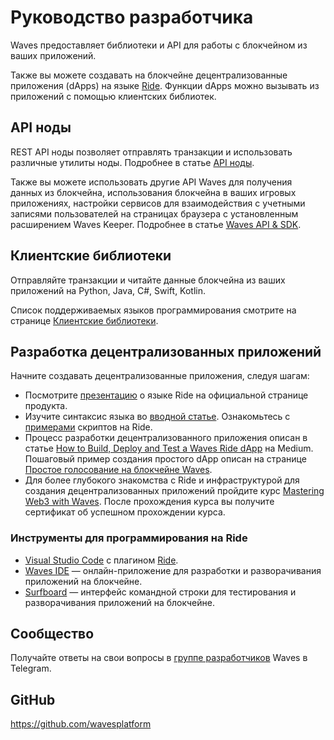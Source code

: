 # Руководство разработчика

Waves предоставляет библиотеки и API для работы с блокчейном из ваших приложений.

Также вы можете создавать на блокчейне децентрализованные приложения (dApps) на языке [Ride](/ru/ride/). Функции dApps можно вызывать из приложений с помощью клиентских библиотек.

## API ноды

REST API ноды позволяет отправлять транзакции и использовать различные утилиты ноды. Подробнее в статье [API ноды](/ru/waves-node/node-api/).

Также вы можете использовать другие API Waves для получения данных из блокчейна, использования блокчейна в ваших игровых приложениях, настройки сервисов для взаимодействия с учетными записями пользователей на страницах браузера с установленным расширением Waves Keeper. Подробнее в статье [Waves API & SDK](/ru/building-apps/waves-api-and-sdk/).

## Клиентские библиотеки

Отправляйте транзакции и читайте данные блокчейна из ваших приложений на Python, Java, C#, Swift, Kotlin.

Список поддерживаемых языков программирования смотрите на странице [Клиентские библиотеки](/ru/building-apps/waves-api-and-sdk/client-libraries/).

## Разработка децентрализованных приложений

Начните создавать децентрализованные приложения, следуя шагам:

- Посмотрите [презентацию](https://wavesprotocol.org/protocol/ride) о языке Ride на официальной странице продукта.
- Изучите синтаксис языка во [вводной статье](/ru/ride/getting-started). Ознакомьтесь с [примерами](https://github.com/wavesplatform/ride-examples) скриптов на Ride.
- Процесс разработки децентрализованного приложения описан в статье [How to Build, Deploy and Test a Waves Ride dApp](https://medium.com/wavesprotocol/how-to-build-deploy-and-test-a-waves-ride-dapp-785311f58c2) на Medium. Пошаговый пример создания простого dApp описан на странице [Простое голосование на блокчейне Waves](/ru/building-apps/smart-contracts/simple-voting-on-the-waves-blockchain).
- Для более глубокого знакомства с Ride и инфраструктурой для создания децентрализованных приложений пройдите курс [Mastering Web3 with Waves](https://www.coursera.org/learn/mastering-web3-waves). После прохождения курса вы получите сертификат об успешном прохождении курса.

### Инструменты для программирования на Ride

- [Visual Studio Code](https://code.visualstudio.com/) с плагином [Ride](https://github.com/wavesplatform/ride-vscode).
- [Waves IDE](https://waves-ide.com/) — онлайн-приложение для разработки и разворачивания приложений на блокчейне.
- [Surfboard](https://github.com/wavesplatform/Surfboard) — интерфейс командной строки для тестирования и разворачивания приложений на блокчейне.

## Сообщество

Получайте ответы на свои вопросы в [группе разработчиков](https://t.me/waves_ride_dapps_dev) Waves в Telegram.

## GitHub

<https://github.com/wavesplatform>
